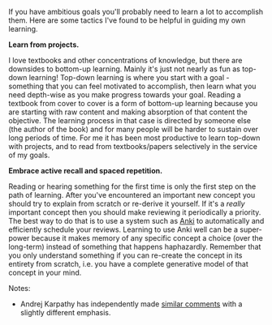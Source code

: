 If you have ambitious goals you'll probably need to learn a lot to accomplish them. Here are some tactics I've found to be helpful in guiding my own learning.

**Learn from projects.**

I love textbooks and other concentrations of knowledge, but there are downsides to bottom-up learning. Mainly it's just not nearly as fun as top-down learning! Top-down learning is where you start with a goal - something that you can feel motivated to accomplish, then learn what you need depth-wise as you make progress towards your goal. Reading a textbook from cover to cover is a form of bottom-up learning because you are starting with raw content and making absorption of that content the objective. The learning process in that case is directed by someone else (the author of the book) and for many people will be harder to sustain over long periods of time. For me it has been most productive to learn top-down with projects, and to read from textbooks/papers selectively in the service of my goals.

**Embrace active recall and spaced repetition.**

Reading or hearing something for the first time is only the first step on the path of learning. After you've encountered an important new concept you should try to explain from scratch or re-derive it yourself. If it's a *really* important concept then you should make reviewing it periodically a priority. The best way to do that is to use a system such as [Anki](http://augmentingcognition.com/ltm.html) to automatically and efficiently schedule your reviews. Learning to use Anki well can be a super-power because it makes memory of any specific concept a choice (over the long-term) instead of something that happens haphazardly. Remember that you only understand something if you can re-create the concept in its entirety from scratch, i.e. you have a complete generative model of that concept in your mind.

Notes:

- Andrej Karpathy has independently made [similar comments](https://twitter.com/karpathy/status/1325154823856033793?lang=en) with a slightly different emphasis.
